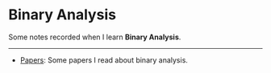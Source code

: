 # Binary Analysis

Some notes recorded when I learn **Binary Analysis**.

---

* [Papers](./Papers.md): Some papers I read about binary analysis.
